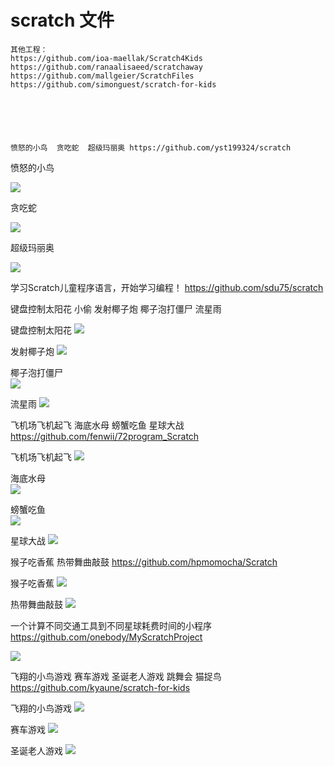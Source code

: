 # scratch 文件
    其他工程：
    https://github.com/ioa-maellak/Scratch4Kids
    https://github.com/ranaalisaeed/scratchaway
    https://github.com/mallgeier/ScratchFiles
    https://github.com/simonguest/scratch-for-kids
    
    
    
    
    
    
    愤怒的小鸟  贪吃蛇	超级玛丽奥 https://github.com/yst199324/scratch
    
愤怒的小鸟

![](https://github.com/Ewenwan/living/blob/master/work/img/bird.PNG)

贪吃蛇

![](https://github.com/Ewenwan/living/blob/master/work/img/snake.PNG)

超级玛丽奥

![](https://github.com/Ewenwan/living/blob/master/work/img/marry.PNG)


学习Scratch儿童程序语言，开始学习编程！ https://github.com/sdu75/scratch

键盘控制太阳花  小偷    发射椰子炮  椰子泡打僵尸   流星雨 

键盘控制太阳花
![](https://github.com/Ewenwan/living/blob/master/work/img/sun_flower.PNG)

发射椰子炮 
![](https://github.com/Ewenwan/living/blob/master/work/img/pao.PNG)

椰子泡打僵尸   
![](https://github.com/Ewenwan/living/blob/master/work/img/dajiangshi.PNG)

流星雨 
![](https://github.com/Ewenwan/living/blob/master/work/img/fire.PNG)


飞机场飞机起飞 海底水母  螃蟹吃鱼  星球大战  https://github.com/fenwii/72program_Scratch


飞机场飞机起飞 
![](https://github.com/Ewenwan/living/blob/master/work/img/plane.PNG)

海底水母  
![](https://github.com/Ewenwan/living/blob/master/work/img/shuimu.PNG)

螃蟹吃鱼  
![](https://github.com/Ewenwan/living/blob/master/work/img/fish.PNG)

星球大战 
![](https://github.com/Ewenwan/living/blob/master/work/img/plant.PNG)


猴子吃香蕉  热带舞曲敲鼓 https://github.com/hpmomocha/Scratch

猴子吃香蕉 
![](https://github.com/Ewenwan/living/blob/master/work/img/monkey.PNG)

热带舞曲敲鼓
![](https://github.com/Ewenwan/living/blob/master/work/img/music.PNG)


 一个计算不同交通工具到不同星球耗费时间的小程序 https://github.com/onebody/MyScratchProject
 
![](https://github.com/Ewenwan/living/blob/master/work/img/huoxing.PNG)


飞翔的小鸟游戏 赛车游戏 圣诞老人游戏  跳舞会 猫捉鸟 https://github.com/kyaune/scratch-for-kids


飞翔的小鸟游戏
![](https://github.com/Ewenwan/living/blob/master/work/img/FlappyBird.PNG)

赛车游戏 
![](https://github.com/Ewenwan/living/blob/master/work/img/Scar.PNG)

圣诞老人游戏
![](https://github.com/Ewenwan/living/blob/master/work/img/snowMan.PNG)
